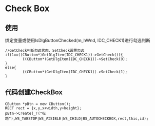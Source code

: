 # Check Box

## 使用

绑定变量或使用IsDlgButtonChecked(m_hWnd, IDC_CHECK1)进行勾选判断

```
//GetCheck判断勾选状态，SetCheck设置勾选
if(1==((CButton*)GetDlgItem(IDC_CHECK1))->GetCheck()){
		((CButton*)GetDlgItem(IDC_CHECK1))->SetCheck(0);
}
else{
		((CButton*)GetDlgItem(IDC_CHECK1))->SetCheck(1);
}
```

## 代码创建CheckBox

```
CButton *pBtn = new CButton();
RECT rect = {x,y,x+width,y+height};
pBtn->Create(_T("标题"),WS_TABSTOP|WS_VISIBLE|WS_CHILD|BS_AUTOCHECKBOX,rect,this,id);
```
